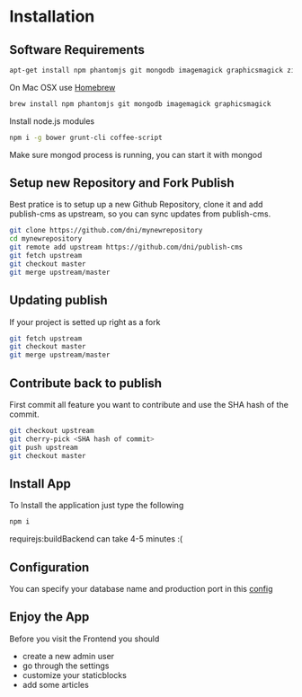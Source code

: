 # Installation

## Software Requirements

```sh
apt-get install npm phantomjs git mongodb imagemagick graphicsmagick zip
```

On Mac OSX use [Homebrew](http://brew.sh/)
```sh
brew install npm phantomjs git mongodb imagemagick graphicsmagick
```

Install node.js modules
```sh
npm i -g bower grunt-cli coffee-script
```

Make sure mongod process is running, you can start it with mongod


## Setup new Repository and Fork Publish
Best pratice is to setup up a new Github Repository, clone it  and add publish-cms as upstream, so you can sync updates from publish-cms.
```sh
git clone https://github.com/dni/mynewrepository
cd mynewrepository
git remote add upstream https://github.com/dni/publish-cms
git fetch upstream
git checkout master
git merge upstream/master
```

## Updating publish
If your project is setted up right as a fork
```sh
git fetch upstream
git checkout master
git merge upstream/master
```

## Contribute back to publish
First commit all feature you want to contribute and use the SHA hash of the commit.
```sh
git checkout upstream
git cherry-pick <SHA hash of commit>
git push upstream
git checkout master
```

## Install App
To Install the application just type the following
```sh
npm i
```
requirejs:buildBackend can take 4-5 minutes :(

## Configuration
You can specify your database name and production port in this [config](configuration.json)

## Enjoy the App
Before you visit the Frontend you should
* create a new admin user
* go through the settings
* customize your staticblocks
* add some articles
